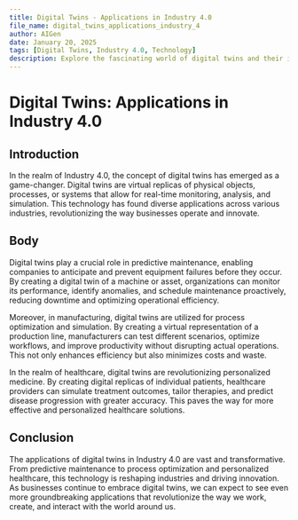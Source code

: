 ```yaml
---
title: Digital Twins - Applications in Industry 4.0
file_name: digital_twins_applications_industry_4
author: AIGen
date: January 20, 2025
tags: [Digital Twins, Industry 4.0, Technology]
description: Explore the fascinating world of digital twins and their impactful applications in Industry 4.0.
---
```


# Digital Twins: Applications in Industry 4.0

## Introduction
In the realm of Industry 4.0, the concept of digital twins has emerged as a game-changer. Digital twins are virtual replicas of physical objects, processes, or systems that allow for real-time monitoring, analysis, and simulation. This technology has found diverse applications across various industries, revolutionizing the way businesses operate and innovate.

## Body
Digital twins play a crucial role in predictive maintenance, enabling companies to anticipate and prevent equipment failures before they occur. By creating a digital twin of a machine or asset, organizations can monitor its performance, identify anomalies, and schedule maintenance proactively, reducing downtime and optimizing operational efficiency.

Moreover, in manufacturing, digital twins are utilized for process optimization and simulation. By creating a virtual representation of a production line, manufacturers can test different scenarios, optimize workflows, and improve productivity without disrupting actual operations. This not only enhances efficiency but also minimizes costs and waste.

In the realm of healthcare, digital twins are revolutionizing personalized medicine. By creating digital replicas of individual patients, healthcare providers can simulate treatment outcomes, tailor therapies, and predict disease progression with greater accuracy. This paves the way for more effective and personalized healthcare solutions.

## Conclusion
The applications of digital twins in Industry 4.0 are vast and transformative. From predictive maintenance to process optimization and personalized healthcare, this technology is reshaping industries and driving innovation. As businesses continue to embrace digital twins, we can expect to see even more groundbreaking applications that revolutionize the way we work, create, and interact with the world around us.
